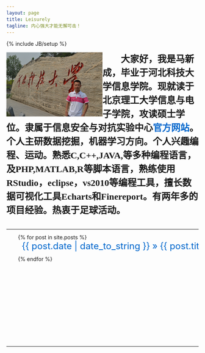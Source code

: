 ```yaml
---
layout: page
title: Leisurely
tagline: 内心强大才能无懈可击！
---
```

{% include JB/setup %}
<style type="text/css">
*{padding:0; margin:0;}
#roll{ border:0px solid red;height:280px; margin:10px auto; width:600px; overflow:hidden;list-style:none;}
#roll li{height:40px; padding-left:10px;line-height:30px; border-bottom:0px solid #ddd;}
a{text-decoration:none;color:#0066CC;}
a:hover{ color:#FF0000; text-decoration: underline;} 
</style>


<div>
<div style="float:left;width:50%">
<img src="myself.png" align="left"/></div>

<span style="align: right; margin-left:2em; text-align:center; font-family: KaiTi; font-weight: bold; line-height:1.5em;font-size:18pt;">
大家好，我是马新成，毕业于河北科技大学信息学院。现就读于北京理工大学信息与电子学院，攻读硕士学位。隶属于信息安全与对抗实验中心<a href="http://www.isclab.org">官方网站</a>。个人主研数据挖掘，机器学习方向。个人兴趣编程、运动。熟悉C,C++,JAVA,等多种编程语言，及PHP,MATLAB,R等脚本语言，熟练使用RStudio，eclipse，vs2010等编程工具，擅长数据可视化工具Echarts和Finereport。有两年多的项目经验。热衷于足球活动。</span>
</div>
<br/>

<table style="width:100%">
	<tr>
		<td style="width:50%">

<ol id="roll" style="float:right">
	{% for post in site.posts %}
    <li><a style="font-size:18pt" href="{{ BASE_PATH }}{{ post.url }}">{{ post.date | date_to_string }} &raquo; {{ post.title }}</a></li>
	{% endfor %}
</ol>
		</td>
		<td style="width:50%">
		</td>
	</tr>
</table>
<script type="text/javascript">
(function(A){
   function _ROLL(obj){
      this.ele = document.getElementById(obj);
	  this.interval = false;
	  this.currentNode = 0;
	  this.passNode = 0;
	  this.speed = 100;
	  this.childs = _childs(this.ele);
	  this.childHeight = parseInt(_style(this.childs[0])['height']);
	      addEvent(this.ele,'mouseover',function(){
				                               window._loveYR.pause();
											});
		  addEvent(this.ele,'mouseout',function(){
				                               window._loveYR.start(_loveYR.speed);
											});
   }
   function _style(obj){
     return obj.currentStyle || document.defaultView.getComputedStyle(obj,null);
   }
   function _childs(obj){
	  var childs = [];
	  for(var i=0;i<obj.childNodes.length;i++){
		 var _this = obj.childNodes[i];
		 if(_this.nodeType===1){
			childs.push(_this);
		 }
	  }   
	  return childs;
   }
	function addEvent(elem,evt,func){
	   if(-[1,]){
		   elem.addEventListener(evt,func,false);   
	   }else{
		   elem.attachEvent('on'+evt,func);
	   };
	}
	function innerest(elem){
      var c = elem;
	  while(c.childNodes.item(0).nodeType==1){
	      c = c.childNodes.item(0);
	  }
	  return c;
	}
   _ROLL.prototype = {
      start:function(s){
	          var _this = this;
			  _this.speed = s || 100;
		      _this.interval = setInterval(function(){
						    _this.ele.scrollTop += 1;
							_this.passNode++;
							if(_this.passNode%_this.childHeight==0){
								  var o = _this.childs[_this.currentNode] || _this.childs[0];
								  _this.currentNode<(_this.childs.length-1)?_this.currentNode++:_this.currentNode=0;
								  _this.passNode = 0;
								  _this.ele.scrollTop = 0;
								  _this.ele.appendChild(o);
							}
						  },_this.speed);
	  },
	  pause:function(){
		 var _this = this;
	     clearInterval(_this.interval);
	  }
   }
    A.marqueen = function(obj){A._loveYR = new _ROLL(obj); return A._loveYR;}
})(window);
marqueen('roll').start(100/*速度默认100*/);
</script>